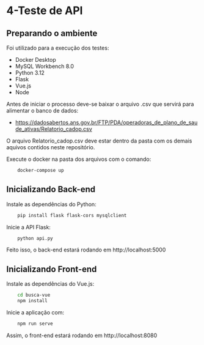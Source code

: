 # 4-Teste de API

## Preparando o ambiente

Foi utilizado para a execução dos testes:

- Docker Desktop 
- MySQL Workbench 8.0 
- Python 3.12
- Flask
- Vue.js
- Node

Antes de iniciar o processo deve-se baixar o arquivo .csv que servirá para alimentar o banco de dados:

- https://dadosabertos.ans.gov.br/FTP/PDA/operadoras_de_plano_de_saude_ativas/Relatorio_cadop.csv

O arquivo Relatorio_cadop.csv deve estar dentro da pasta com os demais aquivos contidos neste repositório.

Execute o docker na pasta dos arquivos com o comando:
```bash
    docker-compose up
```

## Inicializando Back-end

Instale as dependências do Python:

```bash
    pip install flask flask-cors mysqlclient
```

Inicie a API Flask:
```bash
    python api.py
```
Feito isso, o back-end estará rodando em http://localhost:5000


## Inicializando Front-end

Instale as dependências do Vue.js:
```bash
    cd busca-vue
    npm install
```

Inicie a aplicação com:
```bash
    npm run serve
```
Assim, o front-end estará rodando em http://localhost:8080

